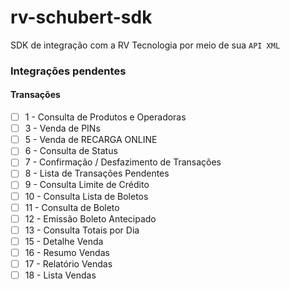 # rv-schubert-sdk
SDK de integração com a RV Tecnologia por meio de sua `API XML`

### Integrações pendentes
#### Transações
- [ ] 1  - Consulta de Produtos e Operadoras
- [ ] 3  - Venda de PINs
- [ ] 5  - Venda de RECARGA ONLINE
- [ ] 6  - Consulta de Status
- [ ] 7  - Confirmação / Desfazimento de Transações
- [ ] 8  - Lista de Transações Pendentes
- [ ] 9  - Consulta Limite de Crédito
- [ ] 10 - Consulta Lista de Boletos
- [ ] 11 - Consulta de Boleto
- [ ] 12 - Emissão Boleto Antecipado
- [ ] 13 - Consulta Totais por Dia
- [ ] 15 - Detalhe Venda
- [ ] 16 - Resumo Vendas
- [ ] 17 - Relatório Vendas
- [ ] 18 - Lista Vendas